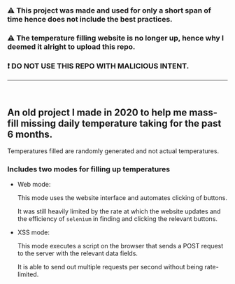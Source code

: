 ### ⚠️ This project was made and used for only a short span of time hence does not include the best practices.

### ⚠️ The temperature filling website is no longer up, hence why I deemed it alright to upload this repo.

### ❗️ DO NOT USE THIS REPO WITH MALICIOUS INTENT.

---

&nbsp;

## An old project I made in 2020 to help me mass-fill missing daily temperature taking for the past 6 months.

Temperatures filled are randomly generated and not actual temperatures.

### Includes two modes for filling up temperatures

- Web mode:

  This mode uses the website interface and automates clicking of buttons.

  It was still heavily limited by the rate at which the website updates and the efficiency of `selenium` in finding and clicking the relevant buttons.

- XSS mode:

  This mode executes a script on the browser that sends a POST request to the server with the relevant data fields.

  It is able to send out multiple requests per second without being rate-limited.
